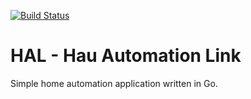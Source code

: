 [![Build Status](https://circleci.com/gh/mwuertinger/hal.png?style=shield&circle-token=:circle-token)](https://circleci.com/gh/mwuertinger/hal)
# HAL - Hau Automation Link
Simple home automation application written in Go.
